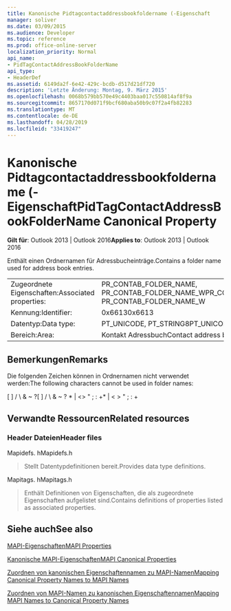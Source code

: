 ```yaml
---
title: Kanonische Pidtagcontactaddressbookfoldername (-Eigenschaft
manager: soliver
ms.date: 03/09/2015
ms.audience: Developer
ms.topic: reference
ms.prod: office-online-server
localization_priority: Normal
api_name:
- PidTagContactAddressBookFolderName
api_type:
- HeaderDef
ms.assetid: 6149da2f-6e42-429c-bcdb-d517d21df720
description: 'Letzte Änderung: Montag, 9. März 2015'
ms.openlocfilehash: 0068b579bb570e49c4403baa017c550814af8f9a
ms.sourcegitcommit: 8657170d071f9bcf680aba50b9c07f2a4fb82283
ms.translationtype: MT
ms.contentlocale: de-DE
ms.lasthandoff: 04/28/2019
ms.locfileid: "33419247"
---
```

# <a name="pidtagcontactaddressbookfoldername-canonical-property"></a><span data-ttu-id="4e066-103">Kanonische Pidtagcontactaddressbookfoldername (-Eigenschaft</span><span class="sxs-lookup"><span data-stu-id="4e066-103">PidTagContactAddressBookFolderName Canonical Property</span></span>

  
  
<span data-ttu-id="4e066-104">**Gilt für**: Outlook 2013 | Outlook 2016</span><span class="sxs-lookup"><span data-stu-id="4e066-104">**Applies to**: Outlook 2013 | Outlook 2016</span></span> 
  
<span data-ttu-id="4e066-105">Enthält einen Ordnernamen für Adressbucheinträge.</span><span class="sxs-lookup"><span data-stu-id="4e066-105">Contains a folder name used for address book entries.</span></span>
  
|||
|:-----|:-----|
|<span data-ttu-id="4e066-106">Zugeordnete Eigenschaften:</span><span class="sxs-lookup"><span data-stu-id="4e066-106">Associated properties:</span></span>  <br/> |<span data-ttu-id="4e066-107">PR_CONTAB_FOLDER_NAME, PR_CONTAB_FOLDER_NAME_W</span><span class="sxs-lookup"><span data-stu-id="4e066-107">PR_CONTAB_FOLDER_NAME, PR_CONTAB_FOLDER_NAME_W</span></span>  <br/> |
|<span data-ttu-id="4e066-108">Kennung:</span><span class="sxs-lookup"><span data-stu-id="4e066-108">Identifier:</span></span>  <br/> |<span data-ttu-id="4e066-109">0x6613</span><span class="sxs-lookup"><span data-stu-id="4e066-109">0x6613</span></span>  <br/> |
|<span data-ttu-id="4e066-110">Datentyp:</span><span class="sxs-lookup"><span data-stu-id="4e066-110">Data type:</span></span>  <br/> |<span data-ttu-id="4e066-111">PT_UNICODE, PT_STRING8</span><span class="sxs-lookup"><span data-stu-id="4e066-111">PT_UNICODE, PT_STRING8</span></span>  <br/> |
|<span data-ttu-id="4e066-112">Bereich:</span><span class="sxs-lookup"><span data-stu-id="4e066-112">Area:</span></span>  <br/> |<span data-ttu-id="4e066-113">Kontakt Adressbuch</span><span class="sxs-lookup"><span data-stu-id="4e066-113">Contact address book</span></span>  <br/> |
   
## <a name="remarks"></a><span data-ttu-id="4e066-114">Bemerkungen</span><span class="sxs-lookup"><span data-stu-id="4e066-114">Remarks</span></span>

<span data-ttu-id="4e066-115">Die folgenden Zeichen können in Ordnernamen nicht verwendet werden:</span><span class="sxs-lookup"><span data-stu-id="4e066-115">The following characters cannot be used in folder names:</span></span>
  
<span data-ttu-id="4e066-116">[ ] / \ &amp; ~ ?</span><span class="sxs-lookup"><span data-stu-id="4e066-116">[ ] / \ &amp; ~ ?</span></span> <span data-ttu-id="4e066-117">\* | \<\> " ; : +</span><span class="sxs-lookup"><span data-stu-id="4e066-117">\* | \< \> " ; : +</span></span>
  
## <a name="related-resources"></a><span data-ttu-id="4e066-118">Verwandte Ressourcen</span><span class="sxs-lookup"><span data-stu-id="4e066-118">Related resources</span></span>

### <a name="header-files"></a><span data-ttu-id="4e066-119">Header Dateien</span><span class="sxs-lookup"><span data-stu-id="4e066-119">Header files</span></span>

<span data-ttu-id="4e066-120">Mapidefs. h</span><span class="sxs-lookup"><span data-stu-id="4e066-120">Mapidefs.h</span></span>
  
> <span data-ttu-id="4e066-121">Stellt Datentypdefinitionen bereit.</span><span class="sxs-lookup"><span data-stu-id="4e066-121">Provides data type definitions.</span></span>
    
<span data-ttu-id="4e066-122">Mapitags. h</span><span class="sxs-lookup"><span data-stu-id="4e066-122">Mapitags.h</span></span>
  
> <span data-ttu-id="4e066-123">Enthält Definitionen von Eigenschaften, die als zugeordnete Eigenschaften aufgelistet sind.</span><span class="sxs-lookup"><span data-stu-id="4e066-123">Contains definitions of properties listed as associated properties.</span></span>
    
## <a name="see-also"></a><span data-ttu-id="4e066-124">Siehe auch</span><span class="sxs-lookup"><span data-stu-id="4e066-124">See also</span></span>



[<span data-ttu-id="4e066-125">MAPI-Eigenschaften</span><span class="sxs-lookup"><span data-stu-id="4e066-125">MAPI Properties</span></span>](mapi-properties.md)
  
[<span data-ttu-id="4e066-126">Kanonische MAPI-Eigenschaften</span><span class="sxs-lookup"><span data-stu-id="4e066-126">MAPI Canonical Properties</span></span>](mapi-canonical-properties.md)
  
[<span data-ttu-id="4e066-127">Zuordnen von kanonischen Eigenschaftennamen zu MAPI-Namen</span><span class="sxs-lookup"><span data-stu-id="4e066-127">Mapping Canonical Property Names to MAPI Names</span></span>](mapping-canonical-property-names-to-mapi-names.md)
  
[<span data-ttu-id="4e066-128">Zuordnen von MAPI-Namen zu kanonischen Eigenschaftennamen</span><span class="sxs-lookup"><span data-stu-id="4e066-128">Mapping MAPI Names to Canonical Property Names</span></span>](mapping-mapi-names-to-canonical-property-names.md)

